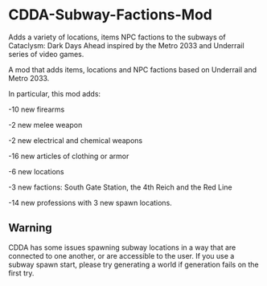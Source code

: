 # CDDA-Subway-Factions-Mod
Adds a variety of locations, items NPC factions to the subways of Cataclysm: Dark Days Ahead inspired by the Metro 2033 and Underrail series of video games.

A mod that adds items, locations and NPC factions based on Underrail and Metro 2033.

In particular, this mod adds:

-10 new firearms

-2 new melee weapon

-2 new electrical and chemical weapons

-16 new articles of clothing or armor

-6 new locations

-3 new factions: South Gate Station, the 4th Reich and the Red Line

-14 new professions with 3 new spawn locations.

## Warning

CDDA has some issues spawning subway locations in a way that are connected to one another, or are accessible to the user. If you use a subway spawn start, please try generating a world if generation fails on the first try.
